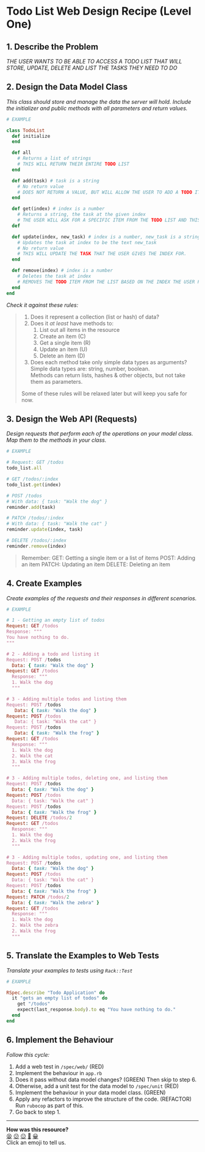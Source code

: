 # Todo List Web Design Recipe (Level One)

## 1. Describe the Problem

_THE USER WANTS TO BE ABLE TO ACCESS A TODO LIST THAT WILL STORE, UPDATE, DELETE AND LIST THE TASKS THEY NEED TO DO_

## 2. Design the Data Model Class

_This class should store and manage the data the server will hold._
_Include the initializer and public methods with all parameters and return values._

```ruby
# EXAMPLE

class TodoList
  def initialize
  end

  def all
    # Returns a list of strings
    # THIS WILL RETURN THEIR ENTIRE TODO LIST
  end

  def add(task) # task is a string
    # No return value
    # DOES NOT RETURN A VALUE, BUT WILL ALLOW THE USER TO ADD A TODO ITEM TO THE LIST
  end

  def get(index) # index is a number
    # Returns a string, the task at the given index
    # THE USER WILL ASK FOR A SPECIFIC ITEM FROM THE TODO LIST AND THIS WILL RETURN THE ASKED FOR ITEM
  def

  def update(index, new_task) # index is a number, new_task is a string
    # Updates the task at index to be the text new_task
    # No return value
    # THIS WILL UPDATE THE TASK THAT THE USER GIVES THE INDEX FOR.
  end

  def remove(index) # index is a number
    # Deletes the task at index
    # REMOVES THE TODO ITEM FROM THE LIST BASED ON THE INDEX THE USER PROVIDES
  end
end
```

_Check it against these rules:_

> 1. Does it represent a collection (list or hash) of data?
> 2. Does it _at least_ have methods to:
>    1. List out all items in the resource
>    2. Create an item (C)
>    3. Get a single item (R)
>    4. Update an item (U)
>    5. Delete an item (D)
> 3. Does each method take only simple data types as arguments?  
>    Simple data types are: string, number, boolean.  
>    Methods can return lists, hashes & other objects, but not take them as
>    parameters.
> 
> Some of these rules will be relaxed later but will keep you safe for now.

## 3. Design the Web API (Requests)

_Design requests that perform each of the operations on your model class._
_Map them to the methods in your class._

```ruby
# EXAMPLE

# Request: GET /todos
todo_list.all

# GET /todos/:index
todo_list.get(index)

# POST /todos
# With data: { task: "Walk the dog" }
reminder.add(task)

# PATCH /todos/:index
# With data: { task: "Walk the cat" }
reminder.update(index, task)

# DELETE /todos/:index
reminder.remove(index)
```

> Remember:
> GET: Getting a single item or a list of items
> POST: Adding an item
> PATCH: Updating an item
> DELETE: Deleting an item

## 4. Create Examples

_Create examples of the requests and their responses in different scenarios._

```ruby
# EXAMPLE

# 1 - Getting an empty list of todos
Request: GET /todos
Response: """
You have nothing to do.
"""

# 2 - Adding a todo and listing it
Request: POST /todos
  Data: { task: "Walk the dog" }
Request: GET /todos
  Response: """
  1. Walk the dog
  """

# 3 - Adding multiple todos and listing them
Request: POST /todos
   Data: { task: "Walk the dog" }
Request: POST /todos
   Data: { task: "Walk the cat" }
Request: POST /todos
   Data: { task: "Walk the frog" }
Request: GET /todos
  Response: """
  1. Walk the dog
  2. Walk the cat
  3. Walk the frog
  """

# 3 - Adding multiple todos, deleting one, and listing them
Request: POST /todos
  Data: { task: "Walk the dog" }
Request: POST /todos
  Data: { task: "Walk the cat" }
Request: POST /todos
  Data: { task: "Walk the frog" }
Request: DELETE /todos/2
Request: GET /todos
  Response: """
  1. Walk the dog
  2. Walk the frog
  """

# 3 - Adding multiple todos, updating one, and listing them
Request: POST /todos
  Data: { task: "Walk the dog" }
Request: POST /todos
  Data: { task: "Walk the cat" }
Request: POST /todos
  Data: { task: "Walk the frog" }
Request: PATCH /todos/2
  Data: { task: "Walk the zebra" }
Request: GET /todos
  Response: """
  1. Walk the dog
  2. Walk the zebra
  2. Walk the frog
  """
```

## 5. Translate the Examples to Web Tests

_Translate your examples to tests using `Rack::Test`_

```ruby
# EXAMPLE

RSpec.describe "Todo Application" do
  it "gets an empty list of todos" do
    get "/todos"
    expect(last_response.body).to eq "You have nothing to do."
  end
end
```

## 6. Implement the Behaviour

_Follow this cycle:_

1. Add a web test in `/spec/web/` (RED)
2. Implement the behaviour in `app.rb`
3. Does it pass without data model changes? (GREEN) Then skip to step 6.
4. Otherwise, add a unit test for the data model to `/spec/unit` (RED)
5. Implement the behaviour in your data model class. (GREEN)
6. Apply any refactors to improve the structure of the code. (REFACTOR)  
   Run `rubocop` as part of this.
7. Go back to step 1.


<!-- BEGIN GENERATED SECTION DO NOT EDIT -->

---

**How was this resource?**  
[😫](https://airtable.com/shrUJ3t7KLMqVRFKR?prefill_Repository=makersacademy/web-starter-level-one&prefill_File=recipe/recipe.md&prefill_Sentiment=😫) [😕](https://airtable.com/shrUJ3t7KLMqVRFKR?prefill_Repository=makersacademy/web-starter-level-one&prefill_File=recipe/recipe.md&prefill_Sentiment=😕) [😐](https://airtable.com/shrUJ3t7KLMqVRFKR?prefill_Repository=makersacademy/web-starter-level-one&prefill_File=recipe/recipe.md&prefill_Sentiment=😐) [🙂](https://airtable.com/shrUJ3t7KLMqVRFKR?prefill_Repository=makersacademy/web-starter-level-one&prefill_File=recipe/recipe.md&prefill_Sentiment=🙂) [😀](https://airtable.com/shrUJ3t7KLMqVRFKR?prefill_Repository=makersacademy/web-starter-level-one&prefill_File=recipe/recipe.md&prefill_Sentiment=😀)  
Click an emoji to tell us.

<!-- END GENERATED SECTION DO NOT EDIT -->
